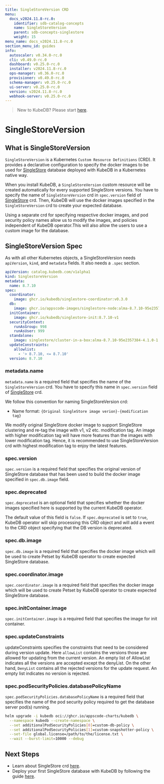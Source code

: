 ```yaml
---
title: SingleStoreVersion CRD
menu:
  docs_v2024.11.8-rc.0:
    identifier: sdb-catalog-concepts
    name: SingleStoreVersion
    parent: sdb-concepts-singlestore
    weight: 15
menu_name: docs_v2024.11.8-rc.0
section_menu_id: guides
info:
  autoscaler: v0.34.0-rc.0
  cli: v0.49.0-rc.0
  dashboard: v0.25.0-rc.0
  installer: v2024.11.8-rc.0
  ops-manager: v0.36.0-rc.0
  provisioner: v0.49.0-rc.0
  schema-manager: v0.25.0-rc.0
  ui-server: v0.25.0-rc.0
  version: v2024.11.8-rc.0
  webhook-server: v0.25.0-rc.0
---
```


> New to KubeDB? Please start [here](/docs/v2024.11.8-rc.0/README).

# SingleStoreVersion

## What is SingleStoreVersion

`SingleStoreVersion` is a Kubernetes `Custom Resource Definitions` (CRD). It provides a declarative configuration to specify the docker images to be used for [SingleStore](https://www.singlestore.com/) database deployed with KubeDB in a Kubernetes native way.

When you install KubeDB, a `SingleStoreVersion` custom resource will be created automatically for every supported SingleStore versions. You have to specify the name of `SingleStoreVersion` crd in `spec.version` field of [SingleStore](/docs/v2024.11.8-rc.0/guides/singlestore/concepts/singlestore) crd. Then, KubeDB will use the docker images specified in the `SingleStoreVersion` crd to create your expected database.

Using a separate crd for specifying respective docker images, and pod security policy names allow us to modify the images, and policies independent of KubeDB operator.This will also allow the users to use a custom image for the database.

## SingleStoreVersion Spec

As with all other Kubernetes objects, a SingleStoreVersion needs `apiVersion`, `kind`, and `metadata` fields. It also needs a `.spec` section.

```yaml
apiVersion: catalog.kubedb.com/v1alpha1
kind: SinglestoreVersion
metadata:
  name: 8.7.10
spec:
  coordinator:
    image: ghcr.io/kubedb/singlestore-coordinator:v0.3.0
  db:
    image: ghcr.io/appscode-images/singlestore-node:alma-8.7.10-95e2357384
  initContainer:
    image: ghcr.io/kubedb/singlestore-init:8.7.10-v1
  securityContext:
    runAsGroup: 998
    runAsUser: 999
  standalone:
    image: singlestore/cluster-in-a-box:alma-8.7.10-95e2357384-4.1.0-1.17.14
  updateConstraints:
    allowlist:
      - '> 8.7.10, <= 8.7.10'
  version: 8.7.10
```

### metadata.name

`metadata.name` is a required field that specifies the name of the `SingleStoreVersion` crd. You have to specify this name in `spec.version` field of [SingleStore](/docs/v2024.11.8-rc.0/guides/singlestore/concepts/singlestore) crd.

We follow this convention for naming SingleStoreVersion crd:

- Name format: `{Original SingleStore image verion}-{modification tag}`

We modify original SingleStore docker image to support SingleStore clustering and re-tag the image with v1, v2 etc. modification tag. An image with higher modification tag will have more features than the images with lower modification tag. Hence, it is recommended to use SingleStoreVersion crd with highest modification tag to enjoy the latest features.

### spec.version

`spec.version` is a required field that specifies the original version of SingleStore database that has been used to build the docker image specified in `spec.db.image` field.

### spec.deprecated

`spec.deprecated` is an optional field that specifies whether the docker images specified here is supported by the current KubeDB operator.

The default value of this field is `false`. If `spec.deprecated` is set to `true`, KubeDB operator will skip processing this CRD object and will add a event to the CRD object specifying that the DB version is deprecated.

### spec.db.image

`spec.db.image` is a required field that specifies the docker image which will be used to create Petset by KubeDB operator to create expected SingleStore database.

### spec.coordinator.image

`spec.coordinator.image` is a required field that specifies the docker image which will be used to create Petset by KubeDB operator to create expected SingleStore database.

### spec.initContainer.image

`spec.initContainer.image` is a required field that specifies the image for init container.

### spec.updateConstraints
updateConstraints specifies the constraints that need to be considered during version update. Here `allowList` contains the versions those are allowed for updating from the current version.
An empty list of AllowList indicates all the versions are accepted except the denyList.
On the other hand, `DenyList` contains all the rejected versions for the update request. An empty list indicates no version is rejected.

### spec.podSecurityPolicies.databasePolicyName

`spec.podSecurityPolicies.databasePolicyName` is a required field that specifies the name of the pod security policy required to get the database server pod(s) running.

```bash
helm upgrade -i kubedb oci://ghcr.io/appscode-charts/kubedb \
  --namespace kubedb --create-namespace \
  --set additionalPodSecurityPolicies[0]=custom-db-policy \
  --set additionalPodSecurityPolicies[1]=custom-snapshotter-policy \
  --set-file global.license=/path/to/the/license.txt \
  --wait --burst-limit=10000 --debug
```

## Next Steps

- Learn about SingleStore crd [here](/docs/v2024.11.8-rc.0/guides/singlestore/concepts/singlestore).
- Deploy your first SingleStore database with KubeDB by following the guide [here](/docs/v2024.11.8-rc.0/guides/singlestore/quickstart/quickstart).